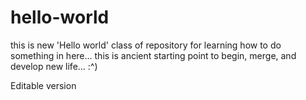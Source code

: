 # hello-world
this is new 'Hello world' class of repository for learning how to do something in here...
this is ancient starting point to begin, merge, and develop new life...  :^)

Editable version
